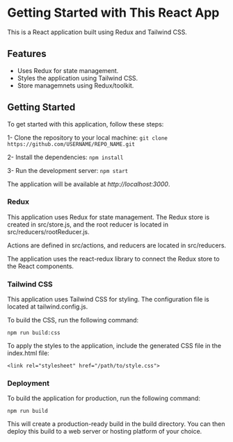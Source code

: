 # Getting Started with This React App

This is a React application built using Redux and Tailwind CSS.

## Features

- Uses Redux for state management.
- Styles the application using Tailwind CSS.
- Store managemnets using Redux/toolkit.

## Getting Started

To get started with this application, follow these steps:

1- Clone the repository to your local machine:
```git clone https://github.com/USERNAME/REPO_NAME.git```

2- Install the dependencies:
```npm install```

3- Run the development server:
```npm start```

The application will be available at *http://localhost:3000*.

### Redux

This application uses Redux for state management. The Redux store is created in src/store.js, and the root reducer is located in src/reducers/rootReducer.js.

Actions are defined in src/actions, and reducers are located in src/reducers.

The application uses the react-redux library to connect the Redux store to the React components.

### Tailwind CSS

This application uses Tailwind CSS for styling. The configuration file is located at tailwind.config.js.

To build the CSS, run the following command:

```npm run build:css```

To apply the styles to the application, include the generated CSS file in the index.html file:

```<link rel="stylesheet" href="/path/to/style.css">```


### Deployment

To build the application for production, run the following command:

```npm run build```

This will create a production-ready build in the build directory. You can then deploy this build to a web server or hosting platform of your choice.

